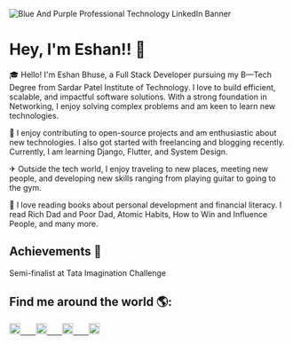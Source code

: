 ![Blue And Purple Professional Technology LinkedIn Banner](https://github.com/user-attachments/assets/ee1a5407-4d1f-4dc6-afc7-0f40435f3231)

# Hey, I'm Eshan!! 👋

🎓 Hello! I'm Eshan Bhuse, a Full Stack Developer pursuing my B—Tech Degree from Sardar Patel Institute of Technology. I love to build efficient, scalable, and impactful software solutions. 
   With a strong foundation in Networking, I enjoy solving complex problems and am keen to learn new technologies.

🎯 I enjoy contributing to open-source projects and am enthusiastic about new technologies. I also got started with freelancing and blogging recently. Currently, I am learning Django, Flutter, 
   and System Design.

✈ Outside the tech world, I enjoy traveling to new places, meeting new people, and developing new skills ranging from playing guitar to going to the gym.

🎸 I love reading books about personal development and financial literacy. I read Rich Dad and Poor Dad, Atomic Habits, How to Win and Influence People, and many more.

## Achievements 🏅

Semi-finalist at Tata Imagination Challenge

## Find me around the world 🌎:
<a href="https://linkedin.com/eshanbhuse">
<img src="https://upload.wikimedia.org/wikipedia/commons/thumb/8/81/LinkedIn_icon.svg/1024px-LinkedIn_icon.svg.png" style="height:20px ; width:20px">
&nbsp; &nbsp; &nbsp; 
<a href="https://linkedin.com/eshanbhuse">
<img src="https://upload.wikimedia.org/wikipedia/commons/thumb/8/81/LinkedIn_icon.svg/1024px-LinkedIn_icon.svg.png" style="height:20px ; width:20px">
&nbsp; &nbsp; &nbsp;
<a href="https://linkedin.com/eshanbhuse">
<img src="https://upload.wikimedia.org/wikipedia/commons/thumb/8/81/LinkedIn_icon.svg/1024px-LinkedIn_icon.svg.png" style="height:20px ; width:20px">
&nbsp; &nbsp; &nbsp; 
<a href="https://linkedin.com/eshanbhuse">
<img src="https://upload.wikimedia.org/wikipedia/commons/thumb/8/81/LinkedIn_icon.svg/1024px-LinkedIn_icon.svg.png" style="height:20px ; width:20px"> 

<!--
**eshanbhuse/eshanbhuse** is a ✨ _special_ ✨ repository because its `README.md` (this file) appears on your GitHub profile.

Here are some ideas to get you started:

- 🔭 I’m currently working on ...
- 🌱 I’m currently learning ...
- 👯 I’m looking to collaborate on ...
- 🤔 I’m looking for help with ...
- 💬 Ask me about ...
- 📫 How to reach me: ...
- 😄 Pronouns: ...
- ⚡ Fun fact: ...
-->
